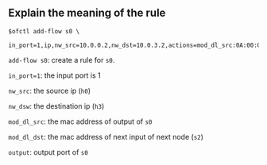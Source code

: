 ## Explain the meaning of the rule

```shell
$ofctl add-flow s0 \
    in_port=1,ip,nw_src=10.0.0.2,nw_dst=10.0.3.2,actions=mod_dl_src:0A:00:0B:01:00:03,mod_dl_dst:0A:00:0B:FE:00:02,output=3
```

`add-flow s0`: create a rule for `s0`.

`in_port=1`: the input port is 1

`nw_src`: the source ip (`h0`)

`nw_dsw`: the destination ip (`h3`)

`mod_dl_src`: the mac address of output of `s0`

`mod_dl_dst`: the mac address of next input of next node (`s2`)

`output`: output port of `s0`
